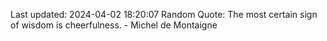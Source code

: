 Last updated: 2024-04-02 18:20:07
Random Quote: The most certain sign of wisdom is cheerfulness. - Michel de Montaigne